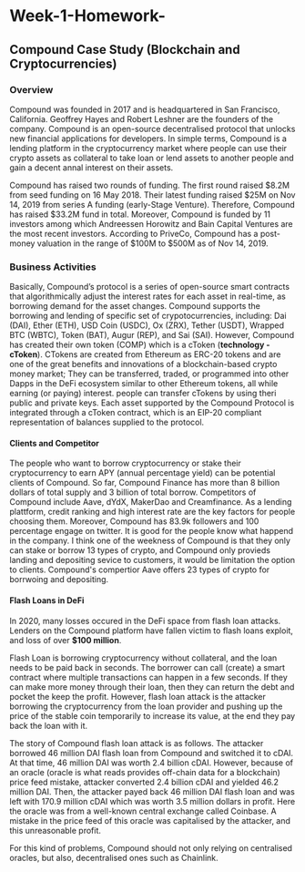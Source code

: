 # Week-1-Homework-
## Compound Case Study (Blockchain and Cryptocurrencies)

### Overview 

Compound was founded in 2017 and is headquartered in San Francisco, California. Geoffrey Hayes and Robert Leshner are the founders of the company. Compound is an open-source decentralised protocol that unlocks new financial applications for developers. In simple terms, Compound is a lending platform in the cryptocurrency market where people can use their crypto assets as collateral to take loan or lend assets to another people and gain a decent annal interest on their assets.  

Compound has raised two rounds of funding. The first round raised $8.2M from seed funding on 16 May 2018. Their latest funding  raised $25M on Nov 14, 2019 from series A funding (early-Stage Venture). Therefore, Compound has raised $33.2M fund in total. Moreover, Compound is funded by 11 investors among which Andreessen Horowitz and Bain Capital Ventures are the most recent investors. According to PriveCo, Compound has a post-money valuation in the range of $100M to $500M as of Nov 14, 2019. 


### Business Activities 

Basically, Compound’s protocol is a series of open-source smart contracts that algorithmically adjust the interest rates for each asset in real-time, as borrowing demand for the asset changes. Compound supports the borrowing and lending of specific set of crypotocurrencies, including: Dai (DAI), Ether (ETH), USD Coin (USDC), Ox (ZRX), Tether (USDT), Wrapped BTC (WBTC), Token (BAT), Augur (REP), and Sai (SAI). However, Compound has created their own token (COMP) which is a cToken (**technology - cToken**). CTokens are created from Ethereum as ERC-20 tokens and are one of the great benefits and innovations of a blockchain-based crypto money market; They can be transferred, traded, or programmed into other Dapps in the DeFi ecosystem similar to other Ethereum tokens, all while earning (or paying) interest. people can transfer cTokens by using theri public and private keys. Each asset supported by the Compound Protocol is integrated through a cToken contract, which is an EIP-20 compliant representation of balances supplied to the protocol. 



#### Clients and Competitor

The people who want to borrow cryptocurrency or stake their cryptocurrency to earn APY (annual percentage yield) can be potential clients of Compound. So far, Compound Finance has more than 8 billion dollars of total supply and 3 billion of total borrow. Competitors of Compound include Aave, dYdX, MakerDao and Creamfinance. As a lending plattform, credit ranking and high interest rate are the key factors for people choosing them. Moreover, Compound has 83.9k followers and 100 percentage engage on twitter. It is good for the people know what happend in the company. I think one of the weekness of Compound is that they only can stake or borrow 13 types of crypto, and Compound only provieds landing and depositing sevice to customers, it would be limitation the option to clients. Compound's compertior Aave offers 23 types of crypto for borrwoing and depositing. 


#### Flash Loans in DeFi

In 2020, many losses occured in the DeFi space from flash loan attacks. Lenders on the Compound platform have fallen victim to flash loans exploit, and loss of over **$100 million**. 

Flash Loan is borrowing cryptocurrency without collateral, and the loan needs to be paid back in seconds. The borrower can call (create) a smart contract where multiple transactions can happen in a few seconds. If they can make more money through their loan, then they can return the debt and pocket the keep the profit. However, flash loan attack is the attacker borrowing the cryptocurrency from the loan provider and pushing up the price of the stable coin temporarily to increase its value, at the end they pay back the loan with it.  

The story of Compound flash loan attack is as follows. The attacker borrowed 46 million DAI flash loan from Compound and switched it to cDAI. At that time, 46 million DAI was worth 2.4 billion cDAI. However, because of an oracle (oracle is what reads provides off-chain data for a blockchain) price feed mistake, attacker converted 2.4 billion cDAI and yielded 46.2 million DAI. Then, the attacker payed back 46 million DAI flash loan and was left with 170.9 million cDAI which was worth 3.5 million dollars in profit. Here the oracle was from a well-known central exchange called Coinbase. A mistake in the price feed of this oracle was capitalised by the attacker, and this unreasonable profit.

For this kind of problems, Compound should not only relying on centralised oracles, but also, decentralised ones such as Chainlink.






